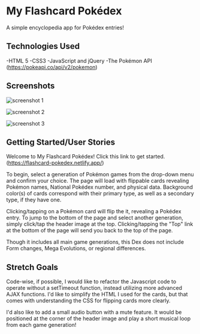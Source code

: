# My Flashcard Pokédex

A simple encyclopedia app for Pokédex entries!

## Technologies Used

-HTML 5
-CSS3
-JavaScript and jQuery
-The Pokémon API (https://pokeapi.co/api/v2/pokemon)

## Screenshots

![screenshot 1](https://i.imgur.com/4XID9w8.jpg)

![screenshot 2](https://i.imgur.com/FI3ndEW.jpg)

![screenshot 3](https://i.imgur.com/7mZHUEg.jpg)



## Getting Started/User Stories

Welcome to My Flashcard Pokédex! Click this link to get started. (https://flashcard-pokedex.netlify.app/)

To begin, select a generation of Pokémon games from the drop-down menu and confirm your choice. The page will load with flippable cards revealing Pokémon names, National Pokédex number, and physical data. Background color(s) of cards correspond with their primary type, as well as a secondary type, if they have one.

Clicking/tapping on a Pokémon card will flip the it, revealing a Pokédex entry. To jump to the bottom of the page and select another generation, simply click/tap the header image at the top. Clicking/tapping the "Top" link at the bottom of the page will send you back to the top of the page.

Though it includes all main game generations, this Dex does not include Form changes, Mega Evolutions, or regional differences.


## Stretch Goals

Code-wise, if possible, I would like to refactor the Javascript code to operate without a setTimeout function, instead utilizing more advanced AJAX functions. I'd like to simplify the HTML I used for the cards, but that comes with understanding the CSS for flipping cards more clearly. 

I'd also like to add a small audio button with a mute feature. It would be positioned at the corner of the header image and play a short musical loop from each game generation!